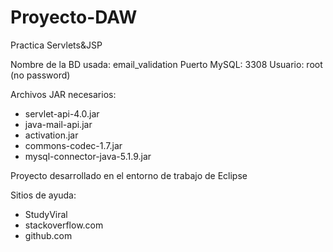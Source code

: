 # Proyecto-DAW
Practica Servlets&amp;JSP

Nombre de la BD usada: email_validation
Puerto MySQL: 3308
Usuario: root (no password)

Archivos JAR necesarios:
- servlet-api-4.0.jar
- java-mail-api.jar
- activation.jar
- commons-codec-1.7.jar
- mysql-connector-java-5.1.9.jar

Proyecto desarrollado en el entorno de trabajo de Eclipse

Sitios de ayuda: 
  - StudyViral
  - stackoverflow.com
  - github.com
